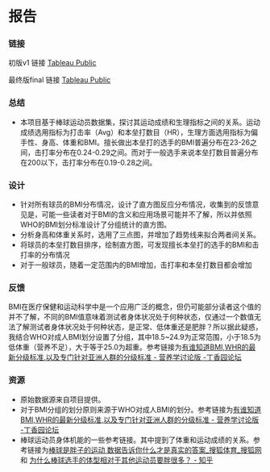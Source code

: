 # 报告
### 链接
初版v1 链接
[Tableau Public](https://public.tableau.com/views/P4__v1/BMI_4?:embed=y&:display_count=yes&publish=yes)

最终版final 链接
[Tableau Public](https://public.tableau.com/views/P4__final/BMI_5?:embed=y&:display_count=yes&publish=yes)

### 总结
* 本项目基于棒球运动员数据集，探讨其运动成绩和生理指标之间的关系。运动成绩选用指标为打击率（Avg）和本垒打数目（HR），生理方面选用指标为偏手性、身高、体重和BMI。擅长做出本垒打的选手的BMI普遍分布在23-26之间，击打率分布在0.24-0.29之间。而对于一般选手来说本垒打数目普遍分布在200以下，击打率分布在0.19-0.28之间。

### 设计
* 针对所有球员的BMI分布情况，设计了直方图反应分布情况，收集到的反馈意见是，可能一些读者对于BMI的含义和应用场景可能并不了解，所以并依照WHO的BMI划分标准设计了分组统计的直方图。
* 分析身高和体重关系时，选用了三点图，并增加了趋势线来拟合两者间关系。
* 将球员的本垒打数目排序，绘制直方图，可发现擅长本垒打的选手的BMI和击打率的分布情况
* 对于一般球员，随着一定范围内的BMI增加，击打率和本垒打数目都会增加

### 反馈
BMI在医疗保健和运动科学中是一个应用广泛的概念，但仍可能部分读者这个值的并不了解，不同的BMI值意味着测试者身体状况处于何种状态，仅通过一个数值无法了解测试者身体状况处于何种状态，是正常、低体重还是肥胖？所以据此疑惑，我结合WHO对成人BMI划分设置了分组，其中18.5~24.9为正常范围，小于18.5为低体重（营养不足），大于等于25.0为超重。参考链接为[有谁知道BMI,WHR的最新分级标准,以及专门针对亚洲人群的分级标准 - 营养学讨论版 -丁香园论坛](http://www.dxy.cn/bbs/topic/3785406)

### 资源
- 原始数据源来自项目提供。
- 对于BMI分组的划分原则来源于WHO对成人BMI的划分。参考链接为[有谁知道BMI,WHR的最新分级标准,以及专门针对亚洲人群的分级标准 - 营养学讨论版 -丁香园论坛](http://www.dxy.cn/bbs/topic/3785406)
- 棒球运动员身体机能的一些参考链接。其中提到了体重和运动成绩的关系。参考链接为[棒球是胖子的运动 数据告诉你什么才是真实的答案_搜狐体育_搜狐网](http://www.sohu.com/a/118908091_495657) 和 [为什么棒球选手的体型相对于其他运动员要胖很多？ - 知乎](https://www.zhihu.com/question/32045849)
